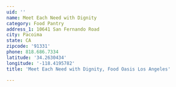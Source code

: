 ```yaml
---
uid: ''
name: Meet Each Need with Dignity
category: Food Pantry
address_1: 10641 San Fernando Road
city: Pacoima
state: CA
zipcode: '91331'
phone: 818.686.7334
latitude: '34.2630434'
longitude: '-118.4195782'
title: 'Meet Each Need with Dignity, Food Oasis Los Angeles'

---
```

